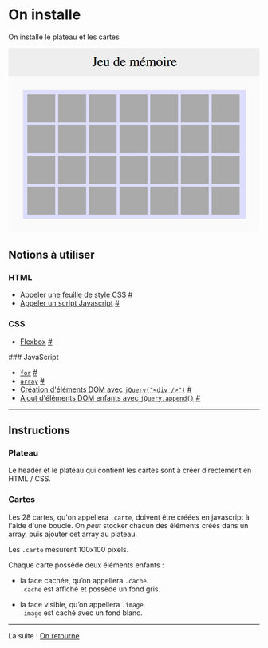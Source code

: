 # On installe

On installe le plateau et les cartes

![setup](images/setup.png)

## Notions à utiliser

### HTML

- [Appeler une feuille de style CSS](https://developer.mozilla.org/fr/docs/Web/HTML/Element/link) [#](https://github.com/O-clock-Galaxy/correction-evaluation-js-memory/blob/master/index.html#L6)
- [Appeler un script Javascript](https://developer.mozilla.org/fr/docs/Web/HTML/Element/script) [#](https://github.com/O-clock-Galaxy/correction-evaluation-js-memory/blob/master/index.html#L23)

### CSS

- [Flexbox](https://css-tricks.com/snippets/css/a-guide-to-flexbox/) [#](https://github.com/O-clock-Galaxy/correction-evaluation-js-memory/blob/master/css/style.css#L20)

### JavaScript

- [`for`](https://developer.mozilla.org/fr/docs/Web/JavaScript/Reference/Instructions/for) [#](https://github.com/O-clock-Galaxy/correction-evaluation-js-memory/blob/master/js/app.js#L101)
- [`array`](https://developer.mozilla.org/fr/docs/Web/JavaScript/Reference/Objets_globaux/Array)  [#](https://github.com/O-clock-Galaxy/correction-evaluation-js-memory/blob/master/js/app.js#L159)
- [Création d'éléments DOM avec `jQuery("<div />")`](http://api.jquery.com/jQuery/#jQuery2)  [#](https://github.com/O-clock-Galaxy/correction-evaluation-js-memory/blob/master/js/app.js#L117)
- [Ajout d'éléments DOM enfants avec `jQuery.append()`](http://api.jquery.com/append/)  [#](https://github.com/O-clock-Galaxy/correction-evaluation-js-memory/blob/master/js/app.js#L132)

---

## Instructions

### Plateau

Le header et le plateau qui contient les cartes sont à créer directement en HTML / CSS.

### Cartes

Les 28 cartes, qu'on appellera `.carte`, doivent être créées en javascript à l'aide d'une boucle.
On *peut* stocker chacun des éléments créés dans un array, puis ajouter cet array au plateau.

Les `.carte` mesurent 100x100 pixels.

Chaque carte possède deux éléments enfants :
* la face cachée, qu’on appellera `.cache`.  
`.cache` est affiché et possède un fond gris.

* la face visible, qu’on appellera `.image`.  
`.image` est caché avec un fond blanc.

---

La suite : [On retourne](2_on-retourne.md)
